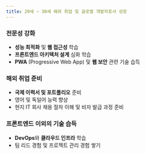 ```yaml
---
title: 29세 ~ 30세 해외 취업 및 글로벌 개발자로서 성장
---
```


### 전문성 강화
- **성능 최적화** 및 **웹 접근성** 학습
- **프론트엔드 아키텍처 설계** 심화 학습
- **PWA** (Progressive Web App) 및 **웹 보안** 관련 기술 습득

### 해외 취업 준비
- **국제 이력서 및 포트폴리오** 준비
- 영어 및 독일어 능력 향상
- 현지 IT 회사 채용 절차 이해 및 비자 발급 과정 준비

### 프론트엔드 이외의 기술 습득
- **DevOps**와 **클라우드 인프라** 학습
- 팀 리드 경험 및 프로젝트 관리 경험 쌓기
